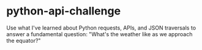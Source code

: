 # python-api-challenge
Use what I've learned about Python requests, APIs, and JSON traversals to answer a fundamental question: "What's the weather like as we approach the equator?"
